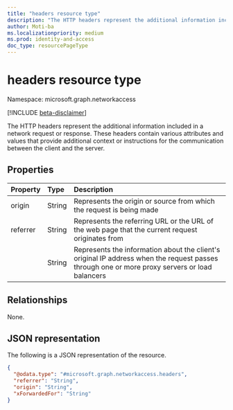 ```yaml
---
title: "headers resource type"
description: "The HTTP headers represent the additional information included in a network request or response. These headers contain various attributes and values that provide additional context or instructions for the communication between the client and the server."
author: Moti-ba
ms.localizationpriority: medium
ms.prod: identity-and-access
doc_type: resourcePageType
---
```


# headers resource type

Namespace: microsoft.graph.networkaccess

[!INCLUDE [beta-disclaimer](../../includes/beta-disclaimer.md)]

The HTTP headers represent the additional information included in a network request or response. These headers contain various attributes and values that provide additional context or instructions for the communication between the client and the server.

## Properties
|Property|Type|Description|
|:---|:---|:---|
|origin|String|Represents the origin or source from which the request is being made|
|referrer|String|Represents the referring URL or the URL of the web page that the current request originates from|
||String|Represents the information about the client's original IP address when the request passes through one or more proxy servers or load balancers|

## Relationships
None.

## JSON representation
The following is a JSON representation of the resource.
<!-- {
  "blockType": "resource",
  "@odata.type": "microsoft.graph.networkaccess.headers"
}
-->
``` json
{
  "@odata.type": "#microsoft.graph.networkaccess.headers",
  "referrer": "String",
  "origin": "String",
  "xForwardedFor": "String"
}
```

